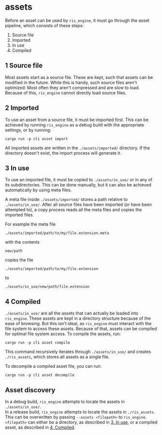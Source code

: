 # assets

Before an asset can be used by `ris_engine`, it must go through the asset pipeline, which consists of these steps:

1. Source file
2. Imported
3. In use
4. Compiled

## 1 Source file

Most assets start as a source file. These are kept, such that assets can be modified in the future. While this is handy, such source files aren't optimized: Most often they aren't compressed and are slow to load. Because of this, `ris_engine` cannot directly load source files.

## 2 Imported

To use an asset from a source file, it must be imported first. This can be achieved by running `ris_engine` as a debug build with the appropriate settings, or by running:

    cargo run -p cli asset import

All imported assets are written in the `./assets/imported/` directory. If the directory doesn't exist, the import process will generate it.

## 3 In use

To use an imported file, it must be copied to `./assets/in_use/` or in any of its subdirectories. This can be done manually, but it can also be achieved automatically by using meta files.

A meta file inside `./assets/imported/` stores a path relative to `./assets/in_use/`. After all source files have been imported (or have been attempted to), a copy process reads all the meta files and copies the imported files.

For example the meta file

    ./assets/imported/path/to/my/file.extension.meta

with the contents

    new/path

copies the file

    ./assets/imported/path/to/my/file.extension

to

    ./assets/in_use/new/path/file.extension

## 4 Compiled

`./assets/in_use/` are all the assets that can actually be loaded into `ris_engine`. These assets are kept in a directory structure because of the ease of browsing. But this isn't ideal, as `ris_engine` must interact with the file system to access these assets. Because of that, assets can be compiled for optimal file system access. To compile the assets, run:

    cargo run -p cli asset compile

This command recursively iterates through `./assets/in_use/` and creates `./ris_assets`, which stores all assets as a single file.

To decompile a compiled asset file, you can run:

    cargo run -p cli asset decompile

## Asset discovery

In a debug build, `ris_engine` attempts to locate the assets in `./assets/in_use/`.  
In a release build, `ris_engine` attempts to locate the assets in `./ris_assets`.  
This can be overwritten by passing `--assets <filepath>` to `ris_engine`. `<filepath>` can either be a directory, as described in [3. In use](#3-In-use), or a compiled asset, as described in [4. Compiled](#4-Compiled).